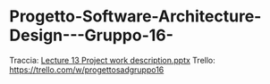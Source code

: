 # Progetto-Software-Architecture-Design---Gruppo-16-

Traccia: [Lecture 13 Project work description.pptx](https://github.com/user-attachments/files/20099686/Lecture.13.Project.work.description.pptx)
Trello: https://trello.com/w/progettosadgruppo16
